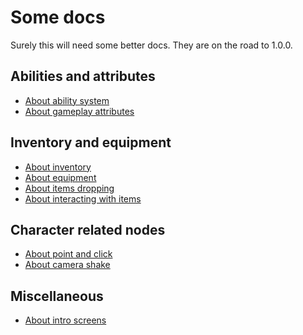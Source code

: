 Some docs
=========

Surely this will need some better docs. They are on the road to 1.0.0.

## Abilities and attributes

- [About ability system](ability-system.md)
- [About gameplay attributes](gameplay-attributes.md)

## Inventory and equipment

- [About inventory](inventory/inventory.md)
- [About equipment](inventory/equipment.md)
- [About items dropping](inventory/drop.md)
- [About interacting with items](interactions-system.md)

## Character related nodes

- [About point and click](point-and-click.md)
- [About camera shake](camera-shake.md)

## Miscellaneous

- [About intro screens](slide_show.md)